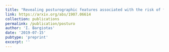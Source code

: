```yaml
---
title: "Revealing posturographic features associated with the risk of falling in patients with Parkinsonian syndromes via machine learning"
link: https://arxiv.org/abs/1907.06614
collection: publications
permalink: /publication/posturo
author: 'I. Bargiotas'
date: '2019-07-15'
pubtype: 'preprint'
excerpt: ''
---
```



